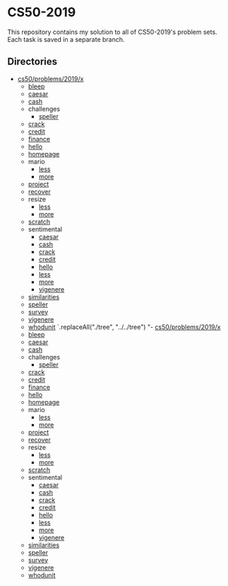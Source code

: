 # CS50-2019

This repository contains my solution to all of CS50-2019's problem sets. Each task is saved in a separate branch.

## Directories
- [cs50/problems/2019/x](./tree/cs50/problems/2019/x)
  - [bleep](./tree/cs50/problems/2019/x/bleep)
  - [caesar](./tree/cs50/problems/2019/x/caesar)
  - [cash](./tree/cs50/problems/2019/x/cash)
  - challenges
    - [speller](./tree/cs50/problems/2019/x/challenges/speller)
  - [crack](./tree/cs50/problems/2019/x/crack)
  - [credit](./tree/cs50/problems/2019/x/credit)
  - [finance](./tree/cs50/problems/2019/x/finance)
  - [hello](./tree/cs50/problems/2019/x/hello)
  - [homepage](./tree/cs50/problems/2019/x/homepage)
  - mario
    - [less](./tree/cs50/problems/2019/x/mario/less)
    - [more](./tree/cs50/problems/2019/x/mario/more)
  - [project](./tree/cs50/problems/2019/x/project)
  - [recover](./tree/cs50/problems/2019/x/recover)
  - resize
    - [less](./tree/cs50/problems/2019/x/resize/less)
    - [more](./tree/cs50/problems/2019/x/resize/more)
  - [scratch](./tree/cs50/problems/2019/x/scratch)
  - sentimental
    - [caesar](./tree/cs50/problems/2019/x/sentimental/caesar)
    - [cash](./tree/cs50/problems/2019/x/sentimental/cash)
    - [crack](./tree/cs50/problems/2019/x/sentimental/crack)
    - [credit](./tree/cs50/problems/2019/x/sentimental/credit)
    - [hello](./tree/cs50/problems/2019/x/sentimental/hello)
    - [less](./tree/cs50/problems/2019/x/sentimental/mario/less)
    - [more](./tree/cs50/problems/2019/x/sentimental/mario/more)
    - [vigenere](./tree/cs50/problems/2019/x/sentimental/vigenere)
  - [similarities](./tree/cs50/problems/2019/x/similarities)
  - [speller](./tree/cs50/problems/2019/x/speller)
  - [survey](./tree/cs50/problems/2019/x/survey)
  - [vigenere](./tree/cs50/problems/2019/x/vigenere)
  - [whodunit](./tree/cs50/problems/2019/x/whodunit)
`.replaceAll("./tree", "../../tree")
"- [cs50/problems/2019/x](../../tree/cs50/problems/2019/x)
  - [bleep](../../tree/cs50/problems/2019/x/bleep)
  - [caesar](../../tree/cs50/problems/2019/x/caesar)
  - [cash](../../tree/cs50/problems/2019/x/cash)
  - challenges
    - [speller](../../tree/cs50/problems/2019/x/challenges/speller)
  - [crack](../../tree/cs50/problems/2019/x/crack)
  - [credit](../../tree/cs50/problems/2019/x/credit)
  - [finance](../../tree/cs50/problems/2019/x/finance)
  - [hello](../../tree/cs50/problems/2019/x/hello)
  - [homepage](../../tree/cs50/problems/2019/x/homepage)
  - mario
    - [less](../../tree/cs50/problems/2019/x/mario/less)
    - [more](../../tree/cs50/problems/2019/x/mario/more)
  - [project](../../tree/cs50/problems/2019/x/project)
  - [recover](../../tree/cs50/problems/2019/x/recover)
  - resize
    - [less](../../tree/cs50/problems/2019/x/resize/less)
    - [more](../../tree/cs50/problems/2019/x/resize/more)
  - [scratch](../../tree/cs50/problems/2019/x/scratch)
  - sentimental
    - [caesar](../../tree/cs50/problems/2019/x/sentimental/caesar)
    - [cash](../../tree/cs50/problems/2019/x/sentimental/cash)
    - [crack](../../tree/cs50/problems/2019/x/sentimental/crack)
    - [credit](../../tree/cs50/problems/2019/x/sentimental/credit)
    - [hello](../../tree/cs50/problems/2019/x/sentimental/hello)
    - [less](../../tree/cs50/problems/2019/x/sentimental/mario/less)
    - [more](../../tree/cs50/problems/2019/x/sentimental/mario/more)
    - [vigenere](../../tree/cs50/problems/2019/x/sentimental/vigenere)
  - [similarities](../../tree/cs50/problems/2019/x/similarities)
  - [speller](../../tree/cs50/problems/2019/x/speller)
  - [survey](../../tree/cs50/problems/2019/x/survey)
  - [vigenere](../../tree/cs50/problems/2019/x/vigenere)
  - [whodunit](../../tree/cs50/problems/2019/x/whodunit)

